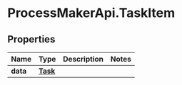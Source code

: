 # ProcessMakerApi.TaskItem

## Properties
Name | Type | Description | Notes
------------ | ------------- | ------------- | -------------
**data** | [**Task**](Task.md) |  | 


